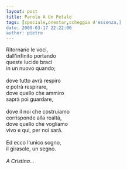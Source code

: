 ```yaml
---
layout: post
title: Parole A Un Petalo
tags: [speciale,onestar,scheggia d'essenza,]
date: 2009-03-17 22:22:00
author: pietro
---
```

Ritornano le voci,<br/>dall'infinito portando<br/>queste lucide braci<br/>in un nuovo quando;<br/><br/>dove tutto avrà respiro<br/>e potrà respirare,<br/>dove quello che ammiro<br/>saprà poi guardare,<br/><br/>dove il noi che costruiamo<br/>corrisponde alla realtà,<br/>dove quello che vogliamo<br/>vivo e qui, per noi sarà.<br/><br/>Ed ecco l'unico sogno,<br/>il girasole, un segno.<br/><br/><span style="font-style: italic">A Cristina...</span>

